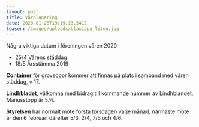 ```yaml
---
layout: post
title: Vårplanering
date: 2020-01-26T19:19:13.541Z
teaser: /images/uploads/blasippa_liten.jpg
---
```

Några viktiga datum i föreningen våren 2020

* 25/4 Vårens städdag
* 18/5 Årsstämma 2019

**Container** för grovsopor kommer att finnas på plats i samband med våren städdag, v 17.

**Lindhbladet**, välkomna med bidrag till kommande nummer av Lindhblandet. Manusstopp är 5/4.

**Styrelsen** har normalt möte första torsdagen varje månad, närmaste möte är den 6 februari därefter 5/3, 2/4, 7/5 och 4/6.
